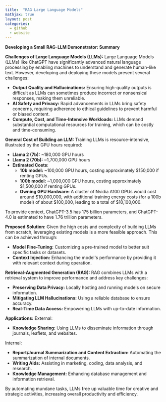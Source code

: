 ```yaml
---
title:  "RAG Large Language Models"
mathjax: true
layout: post
categories: 
  = github
  - website
---
```


**Developing a Small RAG-LLM Demonstrator: Summary**

**Challenges of Large Language Models (LLMs):**
Large Language Models (LLMs) like ChatGPT have significantly advanced natural language processing by enabling machines to understand and generate human-like text. However, developing and deploying these models present several challenges:
- **Output Quality and Hallucinations:** Ensuring high-quality outputs is difficult as LLMs can sometimes produce incorrect or nonsensical responses, making them unreliable.
- **AI Safety and Privacy:** Rapid advancements in LLMs bring safety concerns, requiring adherence to ethical guidelines to prevent harmful or biased content.
- **Compute, Cost, and Time-Intensive Workloads:** LLMs demand substantial computational resources for training, which can be costly and time-consuming.

**General Cost of Building an LLM:**
Training LLMs is resource-intensive, illustrated by the GPU hours required:
- **Llama 2 (7b):** ~180,000 GPU hours
- **Llama 2 (70b):** ~1,700,000 GPU hours
- **Estimated Costs:**
  - **10b model:** ~100,000 GPU hours, costing approximately $150,000 if renting GPUs.
  - **100b model:** ~1,000,000 GPU hours, costing approximately $1,500,000 if renting GPUs.
  - **Owning GPU Hardware:** A cluster of Nvidia A100 GPUs would cost around $10,000,000, with additional training energy costs (for a 100b model) of about $100,000, leading to a total of $10,100,000.

To provide context, ChatGPT-3.5 has 175 billion parameters, and ChatGPT-4.0 is estimated to have 1.76 trillion parameters.

**Proposed Solution:**
Given the high costs and complexity of building LLMs from scratch, leveraging existing models is a more feasible approach. This can be achieved through:
- **Model Fine-Tuning:** Customizing a pre-trained model to better suit specific tasks or datasets.
- **Context Injection:** Enhancing the model's performance by providing it with relevant context during operation.

**Retrieval-Augmented Generation (RAG):**
RAG combines LLMs with a retrieval system to improve performance and address key challenges:
- **Preserving Data Privacy:** Locally hosting and running models on secure information.
- **Mitigating LLM Hallucinations:** Using a reliable database to ensure accuracy.
- **Real-Time Data Access:** Empowering LLMs with up-to-date information.

**Applications:**
External:
- **Knowledge Sharing:** Using LLMs to disseminate information through journals, leaflets, and websites.

Internal:
- **Report/Journal Summarization and Content Extraction:** Automating the summarization of internal documents.
- **Writing Aids:** Assisting in marketing, coding, data analysis, and research.
- **Knowledge Management:** Enhancing database management and information retrieval.

By automating mundane tasks, LLMs free up valuable time for creative and strategic activities, increasing overall productivity and efficiency.
